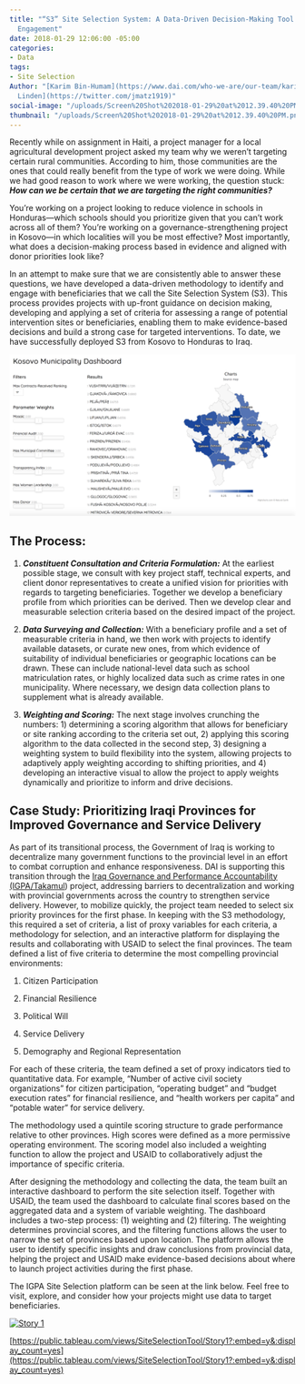 ```yaml
---
title: "“S3” Site Selection System: A Data-Driven Decision-Making Tool for Effective
  Engagement"
date: 2018-01-29 12:06:00 -05:00
categories:
- Data
tags:
- Site Selection
Author: "[Karim Bin-Humam](https://www.dai.com/who-we-are/our-team/karim-bin-humam),[Josh
  Linden](https://twitter.com/jmatz1919)"
social-image: "/uploads/Screen%20Shot%202018-01-29%20at%2012.39.40%20PM.png"
thumbnail: "/uploads/Screen%20Shot%202018-01-29%20at%2012.39.40%20PM.png"
---
```


Recently while on assignment in Haiti, a project manager for a local agricultural development project asked my team why we weren’t targeting certain rural communities. According to him, those communities are the ones that could really benefit from the type of work we were doing. While we had good reason to work where we were working, the question stuck: ***How can we be certain that we are targeting the right communities?***

<!--more-->

You’re working on a project looking to reduce violence in schools in Honduras—which schools should you prioritize given that you can’t work across all of them? You’re working on a governance-strengthening project in Kosovo—in which localities will you be most effective? Most importantly, what does a decision-making process based in evidence and aligned with donor priorities look like?

In an attempt to make sure that we are consistently able to answer these questions, we have developed a data-driven methodology to identify and engage with beneficiaries that we call the Site Selection System (S3). This process provides projects with up-front guidance on decision making, developing and applying a set of criteria for assessing a range of potential intervention sites or beneficiaries, enabling them to make evidence-based decisions and build a strong case for targeted interventions. To date, we have successfully deployed S3 from Kosovo to Honduras to Iraq.

![Screen Shot 2018-02-07 at 1.39.43 PM.png](/uploads/Screen%20Shot%202018-02-07%20at%201.39.43%20PM.png)

## The Process:

1. ***Constituent Consultation and Criteria Formulation:*** At the earliest possible stage, we consult with key project staff, technical experts, and client donor representatives to create a unified vision for priorities with regards to targeting beneficiaries. Together we develop a beneficiary profile from which priorities can be derived. Then we develop clear and measurable selection criteria based on the desired impact of the project.

2. ***Data Surveying and Collection:*** With a beneficiary profile and a set of measurable criteria in hand, we then work with projects to identify available datasets, or curate new ones, from which evidence of suitability of individual beneficiaries or geographic locations can be drawn. These can include national-level data such as school matriculation rates, or highly localized data such as crime rates in one municipality. Where necessary, we design data collection plans to supplement what is already available.

3. ***Weighting and Scoring:*** The next stage involves crunching the numbers: 1) determining a scoring algorithm that allows for beneficiary or site ranking according to the criteria set out, 2) applying this scoring algorithm to the data collected in the second step, 3) designing a weighting system to build flexibility into the system, allowing projects to adaptively apply weighting according to shifting priorities, and 4) developing an interactive visual to allow the project to apply weights dynamically and prioritize to inform and drive decisions.

## Case Study: Prioritizing Iraqi Provinces for Improved Governance and Service Delivery

As part of its transitional process, the Government of Iraq is working to decentralize many government functions to the provincial level in an effort to combat corruption and enhance responsiveness. DAI is supporting this transition through the [Iraq Governance and Performance Accountability (IGPA/Takamul](https://www.dai.com/our-work/projects/iraq-governance-and-performance-accountability-project)) project, addressing barriers to decentralization and working with provincial governments across the country to strengthen service delivery. However, to mobilize quickly, the project team needed to select six priority provinces for the first phase. In keeping with the S3 methodology, this required a set of criteria, a list of proxy variables for each criteria, a methodology for selection, and an interactive platform for displaying the results and collaborating with USAID to select the final provinces. The team defined a list of five criteria to determine the most compelling provincial environments:

1. Citizen Participation

2. Financial Resilience

3. Political Will

4. Service Delivery

5. Demography and Regional Representation

For each of these criteria, the team defined a set of proxy indicators tied to quantitative data. For example, “Number of active civil society organizations” for citizen participation, “operating budget” and “budget execution rates” for financial resilience, and “health workers per capita” and “potable water” for service delivery.

The methodology used a quintile scoring structure to grade performance relative to other provinces. High scores were defined as a more permissive operating environment. The scoring model also included a weighting function to allow the project and USAID to collaboratively adjust the importance of specific criteria.

After designing the methodology and collecting the data, the team built an interactive dashboard to perform the site selection itself. Together with USAID, the team used the dashboard to calculate final scores based on the aggregated data and a system of variable weighting. The dashboard includes a two-step process: (1) weighting and (2) filtering. The weighting determines provincial scores, and the filtering functions allows the user to narrow the set of provinces based upon location. The platform allows the user to identify specific insights and draw conclusions from provincial data, helping the project and USAID make evidence-based decisions about where to launch project activities during the first phase.

The IGPA Site Selection platform can be seen at the link below. Feel free to visit, explore, and consider how your projects might use data to target beneficiaries.

<div class='tableauPlaceholder' id='viz1517516954614' style='position: relative'>
<noscript><a href='#'><img alt='Story 1 ' src='https://public.tableau.com/static/images/Si/SiteSelectionTool/Story1/1_rss.png' style='border: none' /></a></noscript><object class='tableauViz'  style='display:none;'><param name='host_url' value='https%3A%2F%2Fpublic.tableau.com%2F' /> <param name='embed_code_version' value='3' /> <param name='site_root' value='' /><param name='name' value='SiteSelectionTool/Story1' /><param name='tabs' value='no' /><param name='toolbar' value='yes' /><param name='static_image' value='https://public.tableau.com/static/images/Si/SiteSelectionTool/Story1/1.png' /> <param name='animate_transition' value='yes' /><param name='display_static_image' value='yes' /><param name='display_spinner' value='yes' /><param name='display_overlay' value='yes' /><param name='display_count' value='yes' /></object>
</div>
<script type='text/javascript'>\
var divElement = document.getElementById('viz1517516954614');\
var vizElement = divElement.getElementsByTagName('object')\[0\];\
vizElement.style.width='1400px';vizElement.style.height='1647px';\
var scriptElement = document.createElement('script');\
scriptElement.src = 'https://public.tableau.com/javascripts/api/viz_v1.js'
vizElement.parentNode.insertBefore(scriptElement, vizElement);\
</script>

[https://public.tableau.com/views/SiteSelectionTool/Story1?:embed=y&:display_count=yes](https://public.tableau.com/views/SiteSelectionTool/Story1?:embed=y&:display_count=yes)
